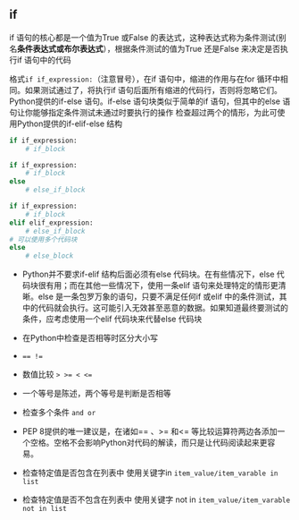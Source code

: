 
## if
if 语句的核心都是一个值为True 或False 的表达式，这种表达式称为条件测试(别名**条件表达式或布尔表达式**），根据条件测试的值为True 还是False 来决定是否执行if 语句中的代码

格式`if if_expression:`（注意冒号），在if 语句中，缩进的作用与在for 循环中相同。如果测试通过了，将执行if 语句后面所有缩进的代码行，否则将忽略它们。
Python提供的if-else 语句。if-else 语句块类似于简单的if 语句，但其中的else 语句让你能够指定条件测试未通过时要执行的操作
检查超过两个的情形，为此可使用Python提供的if-elif-else 结构

```python
if if_expression:
    # if_block

if if_expression:
    # if_block
else
    # else_if_block

if if_expression:
    # if_block
elif elif_expression:
    # else_if_block
# 可以使用多个代码块
else
    # else_block

```
* Python并不要求if-elif 结构后面必须有else 代码块。在有些情况下，else 代码块很有用；而在其他一些情况下，使用一条elif 语句来处理特定的情形更清晰。else 是一条包罗万象的语句，只要不满足任何if 或elif 中的条件测试，其中的代码就会执行。这可能引入无效甚至恶意的数据。如果知道最终要测试的条件，应考虑使用一个elif 代码块来代替else 代码块


* 在Python中检查是否相等时区分大小写
* `== !=`
* 数值比较 `> >= < <=`
* 一个等号是陈述，两个等号是判断是否相等


* 检查多个条件 `and or`

* PEP 8提供的唯一建议是，在诸如== 、>= 和<= 等比较运算符两边各添加一个空格。空格不会影响Python对代码的解读，而只是让代码阅读起来更容易。

* 检查特定值是否包含在列表中 使用关键字in `item_value/item_varable in list`
* 检查特定值是否不包含在列表中 使用关键字 not in `item_value/item_varable  not in list`